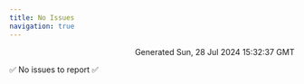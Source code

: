 ```yaml
---
title: No Issues
navigation: true
---
```


<p style="text-align:right;color:#cccs">
Generated Sun, 28 Jul 2024 15:32:37 GMT
</p>
<p>✅ No issues to report ✅</p>



